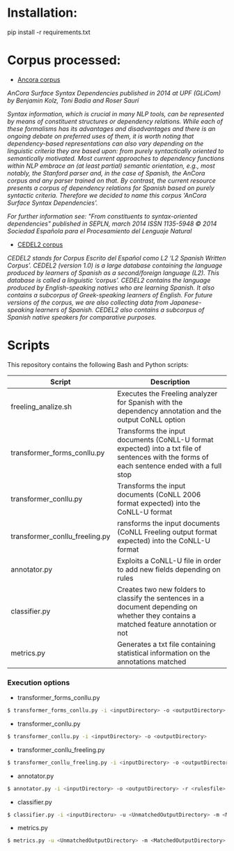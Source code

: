 # Installation:
pip install -r requirements.txt


# Corpus processed:

* [Ancora corpus]

_AnCora Surface Syntax Dependencies published in 2014 at UPF (GLiCom) by Benjamin Kolz, Toni Badia and Roser Saurí_

_Syntax information, which is crucial in many NLP tools, can be represented by means of constituent structures or dependency relations. 
While each of these formalisms has its advantages and disadvantages and there is an ongoing debate on preferred uses of them, it is worth noting that dependency-based representations can also vary depending on the linguistic criteria they are based upon: from purely syntactically oriented to semantically motivated. 
Most current approaches to dependency functions within NLP embrace an (at least partial) semantic orientation, e.g., most notably, the Stanford parser and, in the case of Spanish, the AnCora corpus and any parser trained on that. 
By contrast, the current resource presents a corpus of dependency relations for Spanish based on purely syntactic criteria.
Therefore we decided to name this corpus 'AnCora Surface Syntax Dependencies'._

_For further information see: "From constituents to syntax-oriented dependencies" published in SEPLN, march 2014 ISSN 1135-5948 
© 2014 Sociedad Española para el Procesamiento del Lenguaje Natural_

* [CEDEL2 corpus]

_CEDEL2 stands for Corpus Escrito del Español como L2 ‘L2 Spanish Written Corpus’._
_CEDEL2 (version 1.0) is a large database containing the language produced by learners of Spanish as a second/foreign language (L2). This database is called a linguistic ‘corpus’._
_CEDEL2 contains the language produced by English-speaking natives who are learning Spanish. It also contains a subcorpus of Greek-speaking learners of English. For future versions of the corpus, we are also collecting data from Japanese-speaking learners of Spanish._
_CEDEL2 also contains a subcorpus of Spanish native speakers for comparative purposes._


# Scripts

This repository contains the following Bash and Python scripts:

| Script | Description |
| ------ | ------ |
| freeling_analize.sh | Executes the Freeling analyzer for Spanish with the dependency annotation and the output CoNLL option |
| transformer_forms_conllu.py | Transforms the input documents (CoNLL-U format expected) into a txt file of sentences with the forms of each sentence ended with a full stop |
| transformer_conllu.py | Transforms the input documents (CoNLL 2006 format expected) into the CoNLL-U format |
| transformer_conllu_freeling.py | ransforms the input documents (CoNLL Freeling output format expected) into the CoNLL-U format |
| annotator.py | Exploits a CoNLL-U file in order to add new fields depending on rules |
| classifier.py | Creates two new folders to classify the sentences in a document depending on whether they contains a matched feature annotation or not |
| metrics.py | Generates a txt file containing statistical information on the annotations matched |


### Execution options

* transformer_forms_conllu.py
```sh
$ transformer_forms_conllu.py -i <inputDirectory> -o <outputDirectory>
``` 
* transformer_conllu.py
```sh
$ transformer_conllu.py -i <inputDirectory> -o <outputDirectory>
``` 
* transformer_conllu_freeling.py
```sh
$ transformer_conllu_freeling.py -i <inputDirectory> -o <outputDirectory>
``` 
* annotator.py
```sh
$ annotator.py -i <inputDirectory> -o <outputDirectory> -r <rulesfile> -p <orderOption>
``` 
* classifier.py
```sh
$ classifier.py -i <inputDirectoru> -u <UnmatchedOutputDirectory> -m <MatchedOutputDirectory>
``` 
* metrics.py
```sh
$ metrics.py -u <UnmatchedOutputDirectory> -m <MatchedOutputDirectory>
``` 


[Ancora corpus]: http://clic.ub.edu/corpus/es/ancora
[CEDEL2 corpus]: http://cedel2.learnercorpora.com/learners-english/
